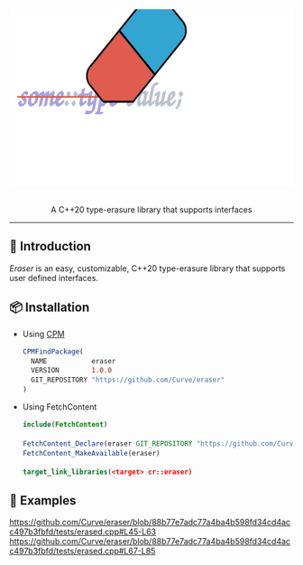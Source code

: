 <div align="center">
    <img src="assets/logo.svg" height="312">
</div>

<br/>

<p align="center">
    A C++20 type-erasure library that supports interfaces
</p>

<hr/>

## 👋 Introduction

_Eraser_ is an easy, customizable, C++20 type-erasure library that supports user defined interfaces.   

## 📦 Installation

* Using [CPM](https://github.com/cpm-cmake/CPM.cmake)
  ```cmake
  CPMFindPackage(
    NAME           eraser
    VERSION        1.0.0
    GIT_REPOSITORY "https://github.com/Curve/eraser"
  )
  ```

* Using FetchContent
  ```cmake
  include(FetchContent)

  FetchContent_Declare(eraser GIT_REPOSITORY "https://github.com/Curve/eraser" GIT_TAG v1.0.0)
  FetchContent_MakeAvailable(eraser)

  target_link_libraries(<target> cr::eraser)
  ```

## 

## 📖 Examples

https://github.com/Curve/eraser/blob/88b77e7adc77a4ba4b598fd34cd4acc497b3fbfd/tests/erased.cpp#L45-L63
https://github.com/Curve/eraser/blob/88b77e7adc77a4ba4b598fd34cd4acc497b3fbfd/tests/erased.cpp#L67-L85
